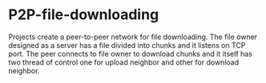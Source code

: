 # P2P-file-downloading
Projects create a peer-to-peer network for file downloading.
The file owner designed as a server has a file divided into chunks and it listens on TCP port. The peer connects to file owner to download chunks and it itself has two thread of control one for upload neighbor and other for download neighbor.
